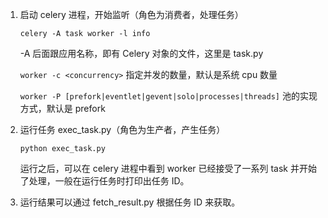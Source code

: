 1. 启动 celery 进程，开始监听（角色为消费者，处理任务）

   `celery -A task worker -l info`

   -A 后面跟应用名称，即有 Celery 对象的文件，这里是 task.py

   `worker -c <concurrency>` 指定并发的数量，默认是系统 cpu 数量

   `worker -P [prefork|eventlet|gevent|solo|processes|threads]`  池的实现方式，默认是 prefork

2. 运行任务 exec_task.py（角色为生产者，产生任务）

   `python exec_task.py`
   
   运行之后，可以在 celery 进程中看到 worker 已经接受了一系列 task 并开始了处理，一般在运行任务时打印出任务 ID。

3. 运行结果可以通过 fetch_result.py 根据任务 ID 来获取。